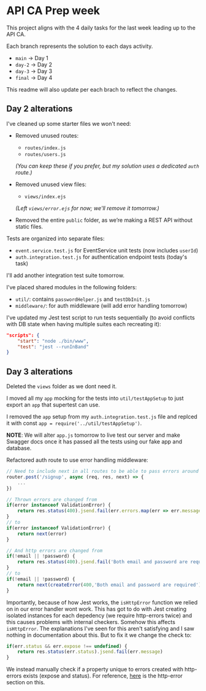 # API CA Prep week
This project aligns with the 4 daily tasks for the last week leading up to the API CA.

Each branch represents the solution to each days activity.

- `main` -> Day 1
- `day-2` -> Day 2
- `day-3` -> Day 3
- `final` -> Day 4

This readme will also update per each brach to reflect the changes.

## Day 2 alterations

I've cleaned up some starter files we won't need:

- Removed unused routes:
  - `routes/index.js`
  - `routes/users.js`

  *(You can keep these if you prefer, but my solution uses a dedicated `auth` route.)*

- Removed unused view files:
  - `views/index.ejs`

  *(Left `views/error.ejs` for now; we'll remove it tomorrow.)*

- Removed the entire `public` folder, as we’re making a REST API without static files.

Tests are organized into separate files:

- `event.service.test.js` for EventService unit tests (now includes `userId`)
- `auth.integration.test.js` for authentication endpoint tests (today's task)

I'll add another integration test suite tomorrow.

I've placed shared modules in the following folders:

- `util/`: contains `passwordHelper.js` and `testDbInit.js`
- `middleware/`: for auth middleware (will add error handling tomorrow)

I've updated my Jest test script to run tests sequentially (to avoid conflicts with DB state when having multiple suites each recreating it):

```json
"scripts": {
    "start": "node ./bin/www",
    "test": "jest --runInBand"
}
```

## Day 3 alterations

Deleted the `views` folder as we dont need it.

I moved all my `app` mocking for the tests into `util/testAppSetup` to just export an `app` that supertest can use.

I removed the `app` setup from my `auth.integration.test.js` file and replced it with const `app = require('../util/testAppSetup')`.

**NOTE**: We will alter `app.js` tomorrow to live test our server and make Swagger docs once it has passed all the tests using our fake app and database.

Refactored auth route to use error handling middleware:

```js
// Need to include next in all routes to be able to pass errors around
router.post('/signup', async (req, res, next) => {
    ...
})

// Thrown errors are changed from
if(error instanceof ValidationError) {
    return res.status(400).jsend.fail(err.errors.map(err => err.message).join(','))
}
// to
if(error instanceof ValidationError) {
    return next(error)
}

// And http errors are changed from
if(!email || !password) {
    return res.status(400).jsend.fail('Both email and password are required')
}
// to
if(!email || !password) {
    return next(createError(400,'Both email and password are required'))
}
```

Importantly, because of how Jest works, the `isHttpError` function we relied on in our error handler wont work. This has got to do with Jest creating isolated instances for each depedency (we require http-errors twice) and this causes problems with internal checkers. Somehow this affects `isHttpError`. The explanations I've seen for this aren't satisfying and I saw nothing in documentation about this. But to fix it we change the check to:

```js
if(err.status && err.expose !== undefined) {
    return res.status(err.status).jsend.fail(err.message)
}
```

We instead manually check if a property unique to errors created with http-errors exists (expose and status). For reference, [here](https://www.npmjs.com/package/http-errors#error-properties) is the http-error section on this.







